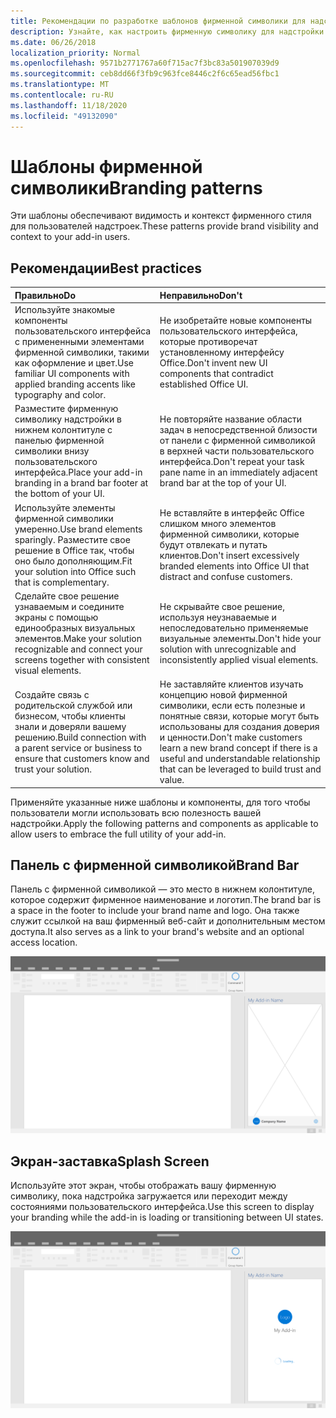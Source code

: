 ```yaml
---
title: Рекомендации по разработке шаблонов фирменной символики для надстроек Office
description: Узнайте, как настроить фирменную символику для надстройки Office, чтобы обеспечить совместимость с визуальным дизайном Office.
ms.date: 06/26/2018
localization_priority: Normal
ms.openlocfilehash: 9571b2771767a60f715ac7f3bc83a501907039d9
ms.sourcegitcommit: ceb8dd66f3fb9c963fce8446c2f6c65ead56fbc1
ms.translationtype: MT
ms.contentlocale: ru-RU
ms.lasthandoff: 11/18/2020
ms.locfileid: "49132090"
---
```

# <a name="branding-patterns"></a><span data-ttu-id="ab0e4-103">Шаблоны фирменной символики</span><span class="sxs-lookup"><span data-stu-id="ab0e4-103">Branding patterns</span></span>

<span data-ttu-id="ab0e4-104">Эти шаблоны обеспечивают видимость и контекст фирменного стиля для пользователей надстроек.</span><span class="sxs-lookup"><span data-stu-id="ab0e4-104">These patterns provide brand visibility and context to your add-in users.</span></span>

## <a name="best-practices"></a><span data-ttu-id="ab0e4-105">Рекомендации</span><span class="sxs-lookup"><span data-stu-id="ab0e4-105">Best practices</span></span>

|<span data-ttu-id="ab0e4-106">Правильно</span><span class="sxs-lookup"><span data-stu-id="ab0e4-106">Do</span></span> |<span data-ttu-id="ab0e4-107">Неправильно</span><span class="sxs-lookup"><span data-stu-id="ab0e4-107">Don't</span></span>|
|:---- |:----|
| <span data-ttu-id="ab0e4-108">Используйте знакомые компоненты пользовательского интерфейса с примененными элементами фирменной символики, такими как оформление и цвет.</span><span class="sxs-lookup"><span data-stu-id="ab0e4-108">Use familiar UI components with applied branding accents like typography and color.</span></span> | <span data-ttu-id="ab0e4-109">Не изобретайте новые компоненты пользовательского интерфейса, которые противоречат установленному интерфейсу Office.</span><span class="sxs-lookup"><span data-stu-id="ab0e4-109">Don't invent new UI components that contradict established Office UI.</span></span> |
| <span data-ttu-id="ab0e4-110">Разместите фирменную символику надстройки в нижнем колонтитуле с панелью фирменной символики внизу пользовательского интерфейса.</span><span class="sxs-lookup"><span data-stu-id="ab0e4-110">Place your add-in branding in a brand bar footer at the bottom of your UI.</span></span> | <span data-ttu-id="ab0e4-111">Не повторяйте название области задач в непосредственной близости от панели с фирменной символикой в верхней части пользовательского интерфейса.</span><span class="sxs-lookup"><span data-stu-id="ab0e4-111">Don't repeat your task pane name in an immediately adjacent brand bar at the top of your UI.</span></span> |
| <span data-ttu-id="ab0e4-112">Используйте элементы фирменной символики умеренно.</span><span class="sxs-lookup"><span data-stu-id="ab0e4-112">Use brand elements sparingly.</span></span> <span data-ttu-id="ab0e4-113">Разместите свое решение в Office так, чтобы оно было дополняющим.</span><span class="sxs-lookup"><span data-stu-id="ab0e4-113">Fit your solution into Office such that is complementary.</span></span> | <span data-ttu-id="ab0e4-114">Не вставляйте в интерфейс Office слишком много элементов фирменной символики, которые будут отвлекать и путать клиентов.</span><span class="sxs-lookup"><span data-stu-id="ab0e4-114">Don't insert excessively branded elements into Office UI that distract and confuse customers.</span></span> |
| <span data-ttu-id="ab0e4-115">Сделайте свое решение узнаваемым и соедините экраны с помощью единообразных визуальных элементов.</span><span class="sxs-lookup"><span data-stu-id="ab0e4-115">Make your solution recognizable and connect your screens together with consistent visual elements.</span></span> | <span data-ttu-id="ab0e4-116">Не скрывайте свое решение, используя неузнаваемые и непоследовательно применяемые визуальные элементы.</span><span class="sxs-lookup"><span data-stu-id="ab0e4-116">Don't hide your solution with unrecognizable and inconsistently applied visual elements.</span></span> |
| <span data-ttu-id="ab0e4-117">Создайте связь с родительской службой или бизнесом, чтобы клиенты знали и доверяли вашему решению.</span><span class="sxs-lookup"><span data-stu-id="ab0e4-117">Build connection with a parent service or business to ensure that customers know and trust your solution.</span></span> | <span data-ttu-id="ab0e4-118">Не заставляйте клиентов изучать концепцию новой фирменной символики, если есть полезные и понятные связи, которые могут быть использованы для создания доверия и ценности.</span><span class="sxs-lookup"><span data-stu-id="ab0e4-118">Don't make customers learn a new brand concept if there is a useful and understandable relationship that can be leveraged to build trust and value.</span></span> |

<span data-ttu-id="ab0e4-119">Применяйте указанные ниже шаблоны и компоненты, для того чтобы пользователи могли использовать всю полезность вашей надстройки.</span><span class="sxs-lookup"><span data-stu-id="ab0e4-119">Apply the following patterns and components as applicable to allow users to embrace the full utility of your add-in.</span></span>

## <a name="brand-bar"></a><span data-ttu-id="ab0e4-120">Панель с фирменной символикой</span><span class="sxs-lookup"><span data-stu-id="ab0e4-120">Brand Bar</span></span>

<span data-ttu-id="ab0e4-121">Панель с фирменной символикой — это место в нижнем колонтитуле, которое содержит фирменное наименование и логотип.</span><span class="sxs-lookup"><span data-stu-id="ab0e4-121">The brand bar is a space in the footer to include your brand name and logo.</span></span> <span data-ttu-id="ab0e4-122">Она также служит ссылкой на ваш фирменный веб-сайт и дополнительным местом доступа.</span><span class="sxs-lookup"><span data-stu-id="ab0e4-122">It also serves as a link to your brand's website and an optional access location.</span></span>

![Панель фирменной символики, отображаемая в области задач надстройки для настольного приложения Office](../images/add-in-brand-bar.png)

## <a name="splash-screen"></a><span data-ttu-id="ab0e4-124">Экран-заставка</span><span class="sxs-lookup"><span data-stu-id="ab0e4-124">Splash Screen</span></span>

<span data-ttu-id="ab0e4-125">Используйте этот экран, чтобы отображать вашу фирменную символику, пока надстройка загружается или переходит между состояниями пользовательского интерфейса.</span><span class="sxs-lookup"><span data-stu-id="ab0e4-125">Use this screen to display your branding while the add-in is loading or transitioning between UI states.</span></span>

![Экран-заставка фирменного стиля, отображаемый в области задач надстройки для настольного приложения Office](../images/add-in-splash-screen.png)
